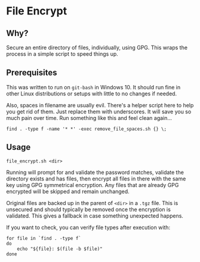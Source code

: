 # File Encrypt

## Why?

Secure an entire directory of files, individually, using GPG. This wraps the process in a simple script to speed things up.

## Prerequisites

This was written to run on `git-bash` in Windows 10. It should run fine in other Linux distributions or setups with little to no changes if needed.

Also, spaces in filename are usually evil. There's a helper script here to help you get rid of them. Just replace them with underscores. It will save you so much pain over time. Run something like this and feel clean again...

`find . -type f -name '* *' -exec remove_file_spaces.sh {} \;`

## Usage

`file_encrypt.sh <dir>`

Running will prompt for and validate the password matches, validate the directory exists and has files, then encrypt all files in there with the same key using GPG symmetrical encryption. Any files that are already GPG encrypted will be skipped and remain unchanged.

Original files are backed up in the parent of `<dir>` in a `.tgz` file. This is unsecured and should typically be removed once the encryption is validated. This gives a fallback in case something unexpected happens.

If you want to check, you can verify file types after execution with:

```
for file in `find . -type f`
do
    echo "${file}: $(file -b $file)"
done
```